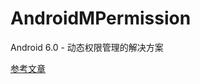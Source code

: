 # AndroidMPermission
Android 6.0 - 动态权限管理的解决方案

[参考文章](http://www.wangchenlong.org/2016/03/20/1603/204-manage-permission/)
